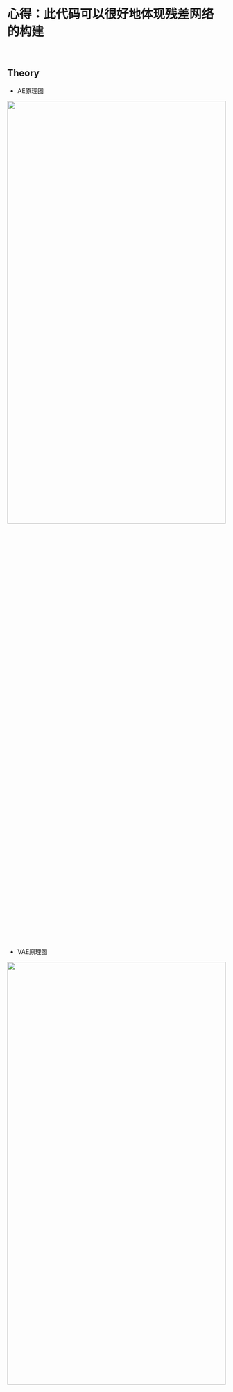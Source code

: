 # 心得：**此代码可以很好地体现残差网络的构建**
<br/>


## Theory
* AE原理图
<img src="https://github.com/xiaoxiaokaiyan/New_Tensorflow_AE_VAE_GAN_FashionMnist/blob/master/theory/AE%E5%8E%9F%E7%90%86%E5%9B%BE.png" width = 100% height =50%  div align=left />

* VAE原理图
<img src="https://github.com/xiaoxiaokaiyan/New_Tensorflow_AE_VAE_GAN_FashionMnist/blob/master/theory/VAE%E5%8E%9F%E7%90%86%E5%9B%BE1.png" width = 100% height = 50% div align=left />
<img src="https://github.com/xiaoxiaokaiyan/New_Tensorflow_AE_VAE_GAN_FashionMnist/blob/master/theory/VAE%E5%8E%9F%E7%90%86%E5%9B%BE2.png" width = 100% height =50% div align=left />
<br/>


## Dependencies:
* Windows10
* python==3.6.12
* > GeForce GTX 1660TI
* tensorflow-gpu==2.0.0
* GPU环境安装包，下载地址：https://pan.baidu.com/s/14Oisbo9cZpP7INQ6T-3vwA 提取码：z4pl （网上找的）
```
  Anaconda3-5.2.0-Windows-x86_64.exe
  cuda_10.0.130_411.31_win10.exe
  cudnn-10.0-windows10-x64-v7.4.2.24.zip
  h5py-2.8.0rc1-cp36-cp36m-win_amd64.whl
  numpy-1.16.4-cp36-cp36m-win_amd64.whl
  tensorflow_gpu-1.13.1-cp36-cp36m-win_amd64.whl
  torch-1.1.0-cp36-cp36m-win_amd64.whl
  torchvision-0.3.0-cp36-cp36m-win_amd64.whl
```
<br/>


## Visualization Results
* AE生成结果对比
<img src="https://github.com/xiaoxiaokaiyan/New_Tensorflow_AE_VAE_GAN_FashionMnist/blob/master/result/AE%E7%94%9F%E6%88%90%E7%BB%93%E6%9E%9C%E5%AF%B9%E6%AF%94%E5%9B%BE%E7%89%87.png" width = 50% height =50%  div align=left />
&nbsp
<br/>

* VAE随机生成第1代
<img src="https://github.com/xiaoxiaokaiyan/New_Tensorflow_AE_VAE_GAN_FashionMnist/blob/master/result/VAE%E9%9A%8F%E6%9C%BA%E7%94%9F%E6%88%90%E7%AC%AC1%E4%BB%A3%E5%9B%BE%E7%89%87.png" width = 50% height =50%  div align=left />
&nbsp
<br/>

* VAE随机生成第9代
<img src="https://github.com/xiaoxiaokaiyan/New_Tensorflow_AE_VAE_GAN_FashionMnist/blob/master/result/VAE%E9%9A%8F%E6%9C%BA%E7%94%9F%E6%88%90%E7%AC%AC9%E4%BB%A3%E5%9B%BE%E7%89%87.png" width = 50% height =50% div align=left />
&nbsp
<br/>


## Public Datasets:
* fashion_mnist，是一个替代MNIST手写数字集的图像数据集。它是由Zalando（一家德国的时尚科技公司）旗下的研究部门提供。其涵盖了来自10种类别的共7万个不同商品的正面图片。Fashion-MNIST的大小、格式和训练集/测试集划分与原始的MNIST完全一致。60000/10000的训练测试数据划分，28x28的灰度图片。你可以直接用它来测试你的机器学习和深度学习算法性能，且不需要改动任何的代码。
<br/>


## Experience：
### 1. 关于VAE和GAN的区别
  * VAE和GAN都是目前来看效果比较好的生成模型，本质区别我觉得这是两种不同的角度，VAE希望通过一种显式(explicit)的方法找到一个概率密度，并通过最小化对数似函数的下限来得到最优解；
GAN则是对抗的方式来寻找一种平衡，不需要认为给定一个显式的概率密度函数。（李飞飞）
  * 简单来说，GAN和VAE都属于深度生成模型（deep generative models，DGM）而且属于implicit DGM。他们都能够从具有简单分布的随机噪声中生成具有复杂分布的数据（逼近真实数据分布），而两者的本质区别是从不同的视角来看待数据生成的过程，从而构建了不同的loss function作为衡量生成数据好坏的metric度量。
  * 要求得一个生成模型使其生成数据的分布 能够最小化与真实数据分布之间的某种分布差异度量，例如KL散度、JS散度、Wasserstein距离等。采用不同的差异度量会导出不同的loss function，比如KL散度会导出极大似然估计，JS散度会产生最原始GAN里的判别器，Wasserstein距离通过dual form会引入critic。而不同的深度生成模型，具体到GAN、VAE还是flow model，最本质的区别就是从不同的视角来看待数据生成的过程，从而采用不同的数据分布模型来表达。
  [https://www.zhihu.com/question/317623081](https://www.zhihu.com/question/317623081)
  * 描述的是分布之间的距离而不是样本的距离。[https://blog.csdn.net/Mark_2018/article/details/105400648](https://blog.csdn.net/Mark_2018/article/details/105400648)
          
```
      os.environ['TF_FORCE_GPU_ALLOW_GROWTH'] = 'true'**-----------------------------------（本代码按此方法解决）
       
      or
      
      physical_devices = tf.config.experimental.list_physical_devices('GPU')
      if len(physical_devices) > 0:
      tf.config.experimental.set_memory_growth(physical_devices[0], True)
```   
  * 原因二：You have incompatible versions of CUDA, TensorFlow, NVIDIA drivers, etc.
      * you can see [https://blog.csdn.net/qq_41683065/article/details/108702408](https://blog.csdn.net/qq_41683065/article/details/108702408)
        **my cudnn==7.6.4 cuda10.0_0  cudatoolkit==10.0.130**
        
### 2.tensorflow-gpu版本代码出现numpy错误
  * 其中一种解决方法：**pip install --upgrade numpy**
<br/>


## References:
* 深度学习与TensorFlow 2入门实战（完整版）---龙曲良

